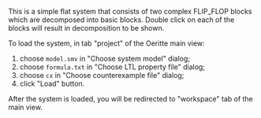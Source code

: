 This is a simple flat system that consists of two complex FLIP_FLOP blocks which are decomposed into basic blocks.
Double click on each of the blocks will result in decomposition to be shown.

To load the system, in tab "project" of the Oeritte main view:
1) choose `model.smv` in "Choose system model" dialog;
2) choose `formula.txt` in "Choose LTL property file" dialog;
3) choose `cx` in "Choose counterexample file" dialog;
4) click "Load" button.

After the system is loaded, you will be redirected to "workspace" tab of the main view.
